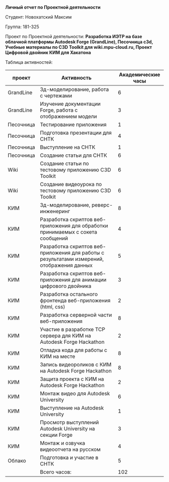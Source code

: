 **Личный отчет по Проектной деятельности**

Студент: Новохатский Максим

Группа: 181-325

Проект по Проектной деятельности: **Разработка ИЭТР на базе облачной платформы Autodesk Forge (GrandLine), Песочница c3d, Учебные материалы по C3D Toolkit для wiki.mpu-cloud.ru, Проект Цифровой двойник КИМ для Хакатона**

Таблица активностей:

| проект | Активность | Академические часы |
| --- | --- | --- |
| GrandLine | 3д-моделирование, работа с чертежами | 6 |
| GrandLine | Изучение документации Forge, работа с отображением модели | 3 |
| Песочница | Тестирование приложения | 1 |
| Песочница | Подготовка презентации для СНТК | 4 |
| Песочница | Выступление на СНТК | 1 |
| Песочница | Создание статьи для СНТК | 6 |
| Wiki | Создание статьи по тестовому приложению C3D Toolkit | 6 |
| Wiki | Создание видеоурока по тестовому приложению C3D Toolkit | 6 |
| КИМ | 3д-моделирование, реверс-инженеринг | 8 |
| КИМ | Разработка скриптов веб-приложения для обработки принимаемых с сокета сообщений | 4 |
| КИМ | Разработка скриптов веб-приложения для работы с результатами измерений, отображения данных | 5 |
| КИМ | Разработка скриптов веб-приложения для анимации цифрового двойника | 3 |
| КИМ | Разработка остального фронтенда веб-приложения (html, css) | 2 |
| КИМ | Разработка серверной части веб-приложения | 8 |
| КИМ | Участие в разработке TCP сервера для КИМ на Autodesk Forge Hackathon  | 2 |
| КИМ | Отладка кода для работы с КИМ на месте | 8 |
| КИМ | Запись видеороликов с КИМ на Autodesk Forge Hackathon  | 8 |
| КИМ | Защита проекта с КИМ на Autodesk Forge Hackathon | 2 |
| КИМ | Монтаж видео для Autodesk University | 6 |
| КИМ | Выступление на Autodesk University | 1 |
| КИМ | Просмотр выступлений Autodesk University на секции Forge | 3 |
| КИМ | Монтаж и озвучка видеоотчета на русском | 4 | 
| Облако | Подготовка и участие в СНТК | 5 |
|  | Всего часов:  | 102 |
